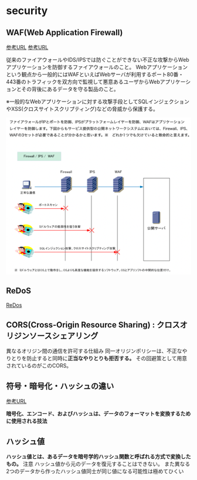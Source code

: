 # security

## WAF(Web Application Firewall)

[参考URL](https://www.infraexpert.com/study/security17.html)
[参考URL](https://dev.classmethod.jp/articles/fully-understood-aws-waf-v2/)

従来のファイアウォールやIDS/IPSでは防ぐことができない不正な攻撃からWebアプリケーションを防御するファイアウォールのこと。
Webアプリケーションという観点から一般的にはWAFといえばWebサーバが利用するポート80番・443番のトラフィックを双方向で監視して悪意あるユーザからWebアプリケーションとその背後にあるデータを守る製品のこと。

※一般的なWebアプリケーションに対する攻撃手段としてSQLインジェクションやXSS(クロスサイトスクリプティング)などの脅威から保護する。

![WAF](images/waf.png)

## ReDoS

[ReDos](https://yamory.io/blog/about-redos-attack/)

## CORS(Cross-Origin Resource Sharing) : クロスオリジンソースシェアリング

異なるオリジン間の通信を許可する仕組み
同一オリジンポリシーは、不正なやりとりを防止すると同時に**正当なやりとりも拒否する。**
その回避策として用意されているのがこのCORS。

## 符号・暗号化・ハッシュの違い

[参考URL](https://ja.spot-the-difference.info/difference-between-encryption)

**暗号化、エンコード、およびハッシュは、データのフォーマットを変換するために使用される技法**



## ハッシュ値

**ハッシュ値とは、あるデータを暗号学的ハッシュ関数と呼ばれる方式で変換したもの。**
注意
ハッシュ値から元のデータを復元することはできない。
また異なる2つのデータから作ったハッシュ値同士が同じ値になる可能性は極めてひくい
